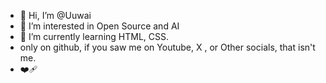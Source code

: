 - 👋 Hi, I’m @Uuwai
- 👀 I’m interested in Open Source and AI
- 🌱 I’m currently learning HTML, CSS. 
- only on github, if you saw me on Youtube, X , or Other socials, that isn't me.
- :mending_heart:

<!---
Uuwai/Uuwai is a ✨ special ✨ repository because its `README.md` (this file) appears on your GitHub profile.
You can click the Preview link to take a look at your changes.
--->
